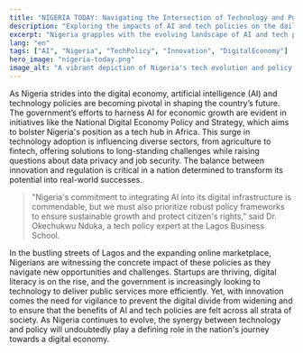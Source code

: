 ```yaml
---
title: "NIGERIA TODAY: Navigating the Intersection of Technology and Policy"
description: "Exploring the impacts of AI and tech policies on the daily lives of Nigerians."
excerpt: "Nigeria grapples with the evolving landscape of AI and tech policies."
lang: "en"
tags: ["AI", "Nigeria", "TechPolicy", "Innovation", "DigitalEconomy"]
hero_image: "nigeria-today.png"
image_alt: "A vibrant depiction of Nigeria's tech evolution and policy impact"
---
```


As Nigeria strides into the digital economy, artificial intelligence (AI) and technology policies are becoming pivotal in shaping the country’s future. The government’s efforts to harness AI for economic growth are evident in initiatives like the National Digital Economy Policy and Strategy, which aims to bolster Nigeria's position as a tech hub in Africa. This surge in technology adoption is influencing diverse sectors, from agriculture to fintech, offering solutions to long-standing challenges while raising questions about data privacy and job security. The balance between innovation and regulation is critical in a nation determined to transform its potential into real-world successes.

> "Nigeria's commitment to integrating AI into its digital infrastructure is commendable, but we must also prioritize robust policy frameworks to ensure sustainable growth and protect citizen's rights," said Dr. Okechukwu Nduka, a tech policy expert at the Lagos Business School.

In the bustling streets of Lagos and the expanding online marketplace, Nigerians are witnessing the concrete impact of these policies as they navigate new opportunities and challenges. Startups are thriving, digital literacy is on the rise, and the government is increasingly looking to technology to deliver public services more efficiently. Yet, with innovation comes the need for vigilance to prevent the digital divide from widening and to ensure that the benefits of AI and tech policies are felt across all strata of society. As Nigeria continues to evolve, the synergy between technology and policy will undoubtedly play a defining role in the nation's journey towards a digital economy.
